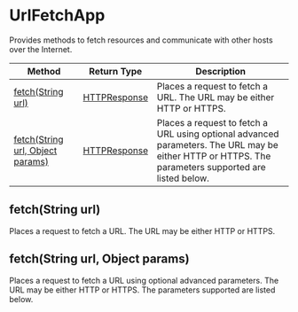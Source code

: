 # UrlFetchApp
Provides methods to fetch resources and communicate with other hosts over the Internet.

|Method|Return Type|Description|
|-|-|-
[fetch(String url)]("#fetch~string-url~")|[HTTPResponse](./HTTPResponse)|Places a request to fetch a URL. The URL may be either HTTP or HTTPS.<br />
[fetch(String url, Object params)]("#fetch~string-url_-object-params~")|[HTTPResponse](./HTTPResponse)|Places a request to fetch a URL using optional advanced parameters. The URL may be either HTTP or HTTPS. The parameters supported are listed below.<br />

## <a name="fetch~string-url~"></a>fetch(String url)
Places a request to fetch a URL. The URL may be either HTTP or HTTPS.


## <a name="fetch~string-url_-object-params~"></a>fetch(String url, Object params)
Places a request to fetch a URL using optional advanced parameters. The URL may be either HTTP or HTTPS. The parameters supported are listed below.


